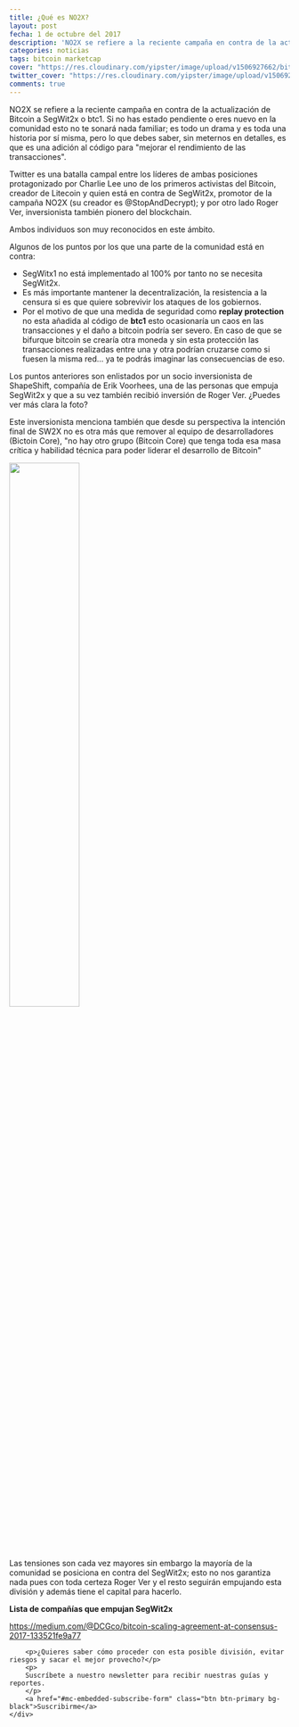 ```yaml
---
title: ¿Qué es NO2X? 
layout: post
fecha: 1 de octubre del 2017
description: 'NO2X se refiere a la reciente campaña en contra de la actualización de Bitcoin a SegWit2x o btc1.'
categories: noticias
tags: bitcoin marketcap
cover: "https://res.cloudinary.com/yipster/image/upload/v1506927662/bitcoin-split-no2x_z8pejv.jpg"
twitter_cover: "https://res.cloudinary.com/yipster/image/upload/v1506927662/bitcoin-split-no2x_z8pejv.jpg"
comments: true
---
```


NO2X se refiere a la reciente campaña en contra de la actualización de Bitcoin a SegWit2x o btc1. Si no has estado pendiente o eres nuevo en la comunidad esto no te sonará nada familiar; es todo un drama y es toda una historia por sí misma, pero lo que debes saber, sin meternos en detalles, es que es una adición al código para "mejorar el rendimiento de las transacciones".

Twitter es una batalla campal entre los líderes de ambas posiciones protagonizado por Charlie Lee uno de los primeros activistas del Bitcoin, creador de Litecoin y quien está en contra de SegWit2x, promotor de la campaña NO2X (su creador es @StopAndDecrypt); y por otro lado Roger Ver, inversionista también pionero del blockchain.

Ambos individuos son muy reconocidos en este ámbito.



Algunos de los puntos por los que una parte de la comunidad está en contra:

- SegWitx1 no está implementado al 100% por tanto no se necesita SegWit2x.
- Es más importante mantener la decentralización, la resistencia a la censura si es que quiere sobrevivir los ataques de los gobiernos.
- Por el motivo de que una medida de seguridad como **replay protection** no esta añadida al código de **btc1** esto ocasionaría un caos en las transacciones y el daño a bitcoin podría ser severo. En caso de que se bifurque bitcoin se crearía otra moneda y sin esta protección las transacciones realizadas entre una y otra podrían cruzarse como si fuesen la misma red... ya te podrás imaginar las consecuencias de eso.

Los puntos anteriores son enlistados por un socio inversionista de ShapeShift, compañía de Erik Voorhees, una de las personas que empuja SegWit2x y que a su vez también recibió inversión de Roger Ver. ¿Puedes ver más clara la foto?

Este inversionista menciona también que desde su perspectiva la intención final de SW2X no es otra más que remover al equipo de desarrolladores (Bictoin Core), "no hay otro grupo (Bitcoin Core) que tenga toda esa masa crítica y habilidad técnica para poder liderar el desarrollo de Bitcoin"

<img src="http://res.cloudinary.com/yipster/image/upload/v1506925024/bnktothefuture_bzmtce.jpg" alt="" width="50%"> 

Las tensiones son cada vez mayores sin embargo la mayoría de la comunidad se posiciona en contra del SegWit2x; esto no nos garantiza nada pues con toda certeza Roger Ver y el resto seguirán empujando esta división y además tiene el capital para hacerlo.

**Lista de compañías que empujan SegWit2x**


https://medium.com/@DCGco/bitcoin-scaling-agreement-at-consensus-2017-133521fe9a77

<div class="card card-inverse card-warning mb-4 text-center">
    <div class="card-block">

        <p>¿Quieres saber cómo proceder con esta posible división, evitar riesgos y sacar el mejor provecho?</p>
        <p>
        Suscríbete a nuestro newsletter para recibir nuestras guías y reportes.
        </p>
        <a href="#mc-embedded-subscribe-form" class="btn btn-primary bg-black">Suscribirme</a>
    </div>
</div>

